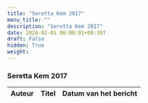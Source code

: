 ```yaml
---
title: "Seretta Kem 2017"
menu_title: ""
description: "Seretta Kem 2017"
date: 2024-02-01 06:00:01+00:307
draft: False
hidden: True
weight:
---
```

### Seretta Kem 2017

**Auteur** | **Titel** | **Datum van het bericht**
---|---|---
